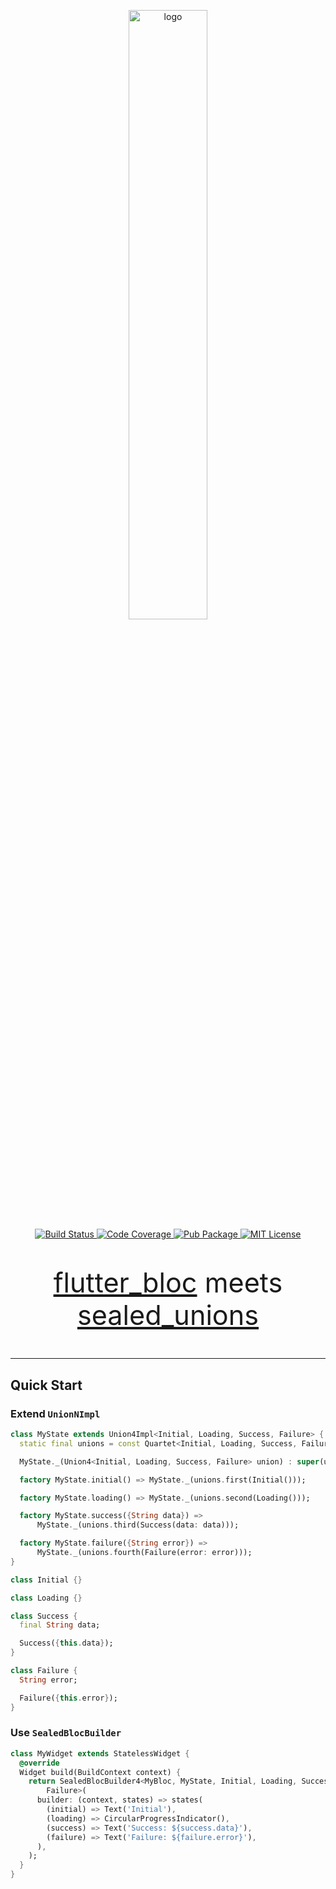 <p align="center">
  <img src="https://github.com/felangel/sealed_flutter_bloc/raw/master/docs/assets/sealed_flutter_bloc.png" width="50%" alt="logo" />
  <br/>
  <a href="https://circleci.com/gh/felangel/sealed_flutter_bloc">
    <img alt="Build Status" src="https://circleci.com/gh/felangel/sealed_flutter_bloc.svg?style=shield">
  </a>
  <a href="https://codecov.io/gh/felangel/sealed_flutter_bloc">
    <img alt="Code Coverage" src="https://codecov.io/gh/felangel/sealed_flutter_bloc/branch/master/graph/badge.svg" />
  </a>
  <a href="https://pub.dartlang.org/packages/sealed_flutter_bloc">
    <img alt="Pub Package" src="https://img.shields.io/pub/v/sealed_flutter_bloc.svg">
  </a>
  <a href="https://opensource.org/licenses/MIT">
    <img alt="MIT License" src="https://img.shields.io/badge/License-MIT-blue.svg">
  </a>
  <p align="center" style="font-size: 4.5vw"><a href="https://pub.dev/packages/flutter_bloc">flutter_bloc</a> meets <a href="https://pub.dev/packages/sealed_union">sealed_unions</a>
</p>

---

## Quick Start

### Extend `UnionNImpl`

```dart
class MyState extends Union4Impl<Initial, Loading, Success, Failure> {
  static final unions = const Quartet<Initial, Loading, Success, Failure>();

  MyState._(Union4<Initial, Loading, Success, Failure> union) : super(union);

  factory MyState.initial() => MyState._(unions.first(Initial()));

  factory MyState.loading() => MyState._(unions.second(Loading()));

  factory MyState.success({String data}) =>
      MyState._(unions.third(Success(data: data)));

  factory MyState.failure({String error}) =>
      MyState._(unions.fourth(Failure(error: error)));
}

class Initial {}

class Loading {}

class Success {
  final String data;

  Success({this.data});
}

class Failure {
  String error;

  Failure({this.error});
}
```

### Use `SealedBlocBuilder`

```dart
class MyWidget extends StatelessWidget {
  @override
  Widget build(BuildContext context) {
    return SealedBlocBuilder4<MyBloc, MyState, Initial, Loading, Success,
        Failure>(
      builder: (context, states) => states(
        (initial) => Text('Initial'),
        (loading) => CircularProgressIndicator(),
        (success) => Text('Success: ${success.data}'),
        (failure) => Text('Failure: ${failure.error}'),
      ),
    );
  }
}
```
